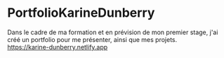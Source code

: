 # PortfolioKarineDunberry

Dans le cadre de ma formation et en prévision de mon premier stage, j'ai créé un portfolio pour me présenter, ainsi que mes projets.<br>
https://karine-dunberry.netlify.app
